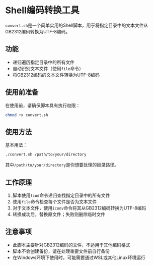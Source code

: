 # Shell编码转换工具

`convert.sh`是一个简单实用的Shell脚本，用于将指定目录中的文本文件从GB2312编码转换为UTF-8编码。

## 功能

- 递归遍历指定目录中的所有文件
- 自动识别文本文件（使用`file`命令）
- 将GB2312编码的文本文件转换为UTF-8编码

## 使用前准备

在使用前，请确保脚本具有执行权限：

```bash
chmod +x convert.sh
```

## 使用方法

基本用法：

```bash
./convert.sh /path/to/your/directory
```

其中`/path/to/your/directory`是你想要处理的目录路径。

## 工作原理

1. 脚本使用`find`命令递归查找指定目录中的所有文件
2. 使用`file`命令检查每个文件是否为文本文件
3. 对于文本文件，使用`iconv`命令将其从GB2312编码转换为UTF-8编码
4. 转换成功后，替换原文件；失败则删除临时文件

## 注意事项

- 此脚本主要针对GB2312编码的文件，不适用于其他编码格式
- 脚本不会创建备份，请在处理重要文件前自行备份
- 在Windows环境下使用时，可能需要通过WSL或其他Linux环境运行